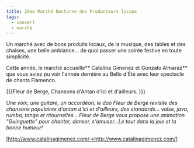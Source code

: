 ```yaml
---
title: 2ème Marché Nocturne des Producteurs locaux
tags: 
  - concert
  - marché
---
```


Un marché avec de bons produits locaux, de la musique, des tables et des chaises, une belle ambiance... de quoi passer une soirée festive en toute simplicité.

Cette année, le marché accueille** Catalina Gimenez et Gonzalo Almaraz** que vous aviez pu voir l'année dernière au Bello d'Été avec leur spectacle de chants Flamenco.


{{{Fleur de Berge, Chansons d'Antan d'ici et d'ailleurs.
}}}

*Une voix, une guitare, un accordéon, le duo Fleur de Berge revisite des chansons populaires d'antan d'ici et d'ailleurs, des standards... valse, java, rumba, tango et ritournelles... Fleur de Berge vous propose une animation "Guinguette" pour chanter, danser, s'amuser...Le tout dans la joie et la bonne humeur!*

[http://www.catalinagimenez.com/->http://www.catalinagimenez.com/]
